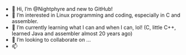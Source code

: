 - 👋 Hi, I’m @Nightphyre and new to GitHub!
- 👀 I’m interested in Linux programming and coding, especially in C and assembler.
- 🌱 I’m currently learning what I can and when I can, lol! (C, little C++, learned Java and assembler almost 20 years ago) 
- 💞️ I’m looking to collaborate on ...
- 📫 

<!---
Nightphyre/Nightphyre is a ✨ special ✨ repository because its `README.md` (this file) appears on your GitHub profile.
You can click the Preview link to take a look at your changes.
--->
